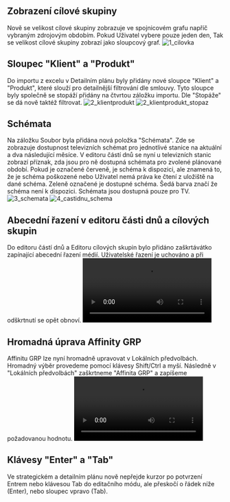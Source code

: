 ﻿---
categories: [fenix]
layout: fenix
---
## Zobrazení cílové skupiny
Nově se velikost cílové skupiny zobrazuje ve spojnicovém grafu napříč vybraným zdrojovým obdobím. Pokud Uživatel vybere pouze jeden den,
Tak se velikost cílové skupiny zobrazí jako sloupcový graf.
![1_cilovka]({{site.url}}/data/1_cilovka.jpg "1_cilovka")

## Sloupec "Klient" a "Produkt"
Do importu z excelu v Detailním plánu byly přidány nové sloupce "Klient" a "Produkt", které slouží pro detailnější filtrování dle smlouvy.
Tyto sloupce byly společně se stopáží přidány na čtvrtou záložku importu. Dle "Stopáže" se dá nově taktéž filtrovat.
![2_klientprodukt]({{site.url}}/data/2_klientprodukt.jpg "2_klientprodukt")
![2_klientprodukt_stopaz]({{site.url}}/data/2_klientprodukt_stopaz.jpg "2_klientprodukt_stopaz")

## Schémata
Na záložku Soubor byla přidána nová položka "Schémata". 
Zde se zobrazuje dostupnost televizních schémat pro jednotlivé stanice na aktuální a dva následující měsíce.
V editoru částí dnů se nyní u televizních stanic zobrazí příznak, zda jsou pro ně dostupná schémata pro zvolené plánované období.
Pokud je označené červeně, je schéma k dispozici, ale znamená to, že je schéma poškozené nebo Uživatel nemá práva ke čtení z uložiště na dané schéma. Zeleně označené je dostupné schéma. Šedá barva značí že schéma není k dispozici. Schémata jsou dostupná pouze pro TV.
![3_schemata]({{site.url}}/data/3_schemata.jpg "3_schemata")
![4_castidnu_schema]({{site.url}}/data/4_castidnu_schema.jpg "4_castidnu_schema")

## Abecední řazení v editoru části dnů a cílových skupin
Do editoru částí dnů a Editoru cílových skupin bylo přidáno zaškrtávátko zapínající abecední řazení médií. 
Uživatelské řazení je uchováno a při odškrtnutí se opět obnoví.
<video src="{{site.url}}/data/5_razeni.mp4" type="video/mp4" controls></video>

## Hromadná úprava Affinity GRP
Affinitu GRP lze nyní hromadně upravovat v Lokálních předvolbách. Hromadný výběr provedeme pomocí klávesy Shift/Ctrl a myší.
Následně v "Lokálních předvolbách" zaškrtneme "Affinita GRP" a zapíšeme požadovanou hodnotu.
<video src="{{site.url}}/data/6_afinita.mp4" type="video/mp4" controls></video>

## Klávesy "Enter" a "Tab"
Ve strategickém a detailním plánu nově nepřejde kurzor po potvrzení Entrem nebo klávesou Tab do editačního módu, 
ale přeskočí o řádek níže (Enter), nebo sloupec vpravo (Tab).
